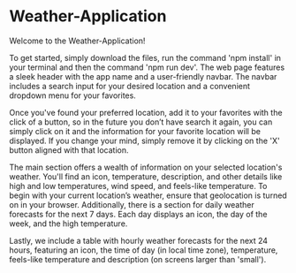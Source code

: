 <h1> Weather-Application </h1>

Welcome to the Weather-Application! 

To get started, simply download the files, run the command 'npm install' in your terminal and then the command 'npm run dev'. The web page features a sleek header with the app name and a user-friendly navbar. The navbar includes a search input for your desired location and a convenient dropdown menu for your favorites.

Once you've found your preferred location, add it to your favorites with the click of a button, so in the future you don’t have search it again, you can simply click on it and the information for your favorite location will be displayed. If you change your mind, simply remove it by clicking on the 'X' button aligned with that location.

The main section offers a wealth of information on your selected location's weather. You'll find an icon, temperature, description, and other details like high and low temperatures, wind speed, and feels-like temperature. To begin with your current location’s weather, ensure that geolocation is turned on in your browser. Additionally, there is a section for daily weather forecasts for the next 7 days. Each day displays an icon, the day of the week, and the high temperature. 

Lastly, we include a table with hourly weather forecasts for the next 24 hours, featuring an icon, the time of day (in local time zone), temperature, feels-like temperature and description (on screens larger than 'small').


